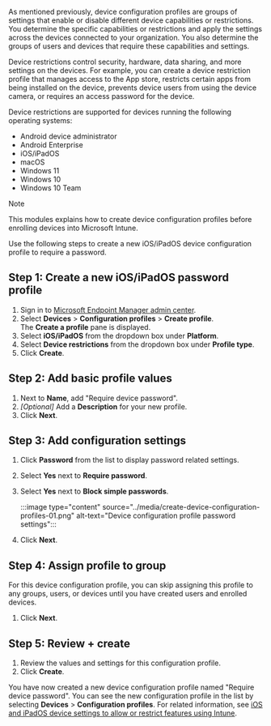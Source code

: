 As mentioned previously, device configuration profiles are groups of settings that enable or disable different device capabilities or restrictions. You determine the specific capabilities or restrictions and apply the settings across the devices connected to your organization. You also determine the groups of users and devices that require these capabilities and settings. 

Device restrictions control security, hardware, data sharing, and more settings on the devices. For example, you can create a device restriction profile that manages access to the App store, restricts certain apps from being installed on the device, prevents device users from using the device camera, or requires an access password for the device.

Device restrictions are supported for devices running the following operating systems:
- Android device administrator
- Android Enterprise
- iOS/iPadOS
- macOS
- Windows 11
- Windows 10
- Windows 10 Team

> [!NOTE]
> This modules explains how to create device configuration profiles before enrolling devices into Microsoft Intune.

Use the following steps to create a new iOS/iPadOS device configuration profile to require a password.

## Step 1: Create a new iOS/iPadOS password profile
1. Sign in to [Microsoft Endpoint Manager admin center](https://go.microsoft.com/fwlink/?linkid=2109431).
2. Select **Devices** > **Configuration profiles** > **Create profile**.<br>
   The **Create a profile** pane is displayed.
3. Select **iOS/iPadOS** from the dropdown box under **Platform**.
4. Select **Device restrictions** from the dropdown box under **Profile type**.
5. Click **Create**.

## Step 2: Add basic profile values
1. Next to **Name**, add "Require device password".
2. *[Optional]* Add a **Description** for your new profile.
3. Click **Next**.

## Step 3: Add configuration settings
1. Click **Password** from the list to display password related settings.
2. Select **Yes** next to **Require password**.
3. Select **Yes** next to **Block simple passwords**.

    :::image type="content" source="../media/create-device-configuration-profiles-01.png" alt-text="Device configuration profile password settings":::

4. Click **Next**.

## Step 4: Assign profile to group
For this device configuration profile, you can skip assigning this profile to any groups, users, or devices until you have created users and enrolled devices.
1. Click **Next**.

## Step 5: Review + create
1. Review the values and settings for this configuration profile.
2. Click **Create**.

You have now created a new device configuration profile named "Require device password". You can see the new configuration profile in the list by selecting **Devices** > **Configuration profiles**. For related information, see [iOS and iPadOS device settings to allow or restrict features using Intune](/mem/intune/configuration/device-restrictions-ios).